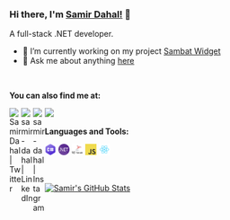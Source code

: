 ### Hi there, I'm [Samir Dahal!](https://samirdahal.info.np) 👋

A full-stack .NET developer.

- 🔭 I’m currently working on my project [Sambat Widget](https://github.com/samir-dahal/SambatWidget.Windows)
- 💬 Ask me about anything [here](https://github.com/samir-dahal/samir-dahal/issues)

<br/>

**You can also find me at:**

[![](https://vistr.dev/badge?repo=elfocrash.elfocrash&corners=round&color=fa8072&leftcolor=87CEEB)](https://github.com/Elfocrash/vistr.dev)
<a href="https://twitter.com/rimasdahal">
<img align="left" alt="Samir Dahal | Twitter" width="21px" src="https://abs.twimg.com/favicons/twitter.ico" />
</a>
<a href="https://www.linkedin.com/in/samir-dahal/">
<img align="left" alt="samir-dahal | LinkedIn" width="21px" src="https://static-exp1.licdn.com/sc/h/al2o9zrvru7aqj8e1x2rzsrca" />
</a>
<a href="https://instagram.com/_samirdahal">
<img align="left" alt="samir-dahal | Instagram" width="21px" src="https://www.instagram.com/static/images/ico/favicon-192.png/68d99ba29cc8.png" />
</a>
<br/>

**Languages and Tools:**

<code><img height="20" src="https://raw.githubusercontent.com/github/explore/80688e429a7d4ef2fca1e82350fe8e3517d3494d/topics/csharp/csharp.png"></code>
<code><img height="20" src="https://raw.githubusercontent.com/github/explore/93d8a67084f94b2a444e510199a6e7622e5b09a3/topics/dotnet/dotnet.png"></code>
<code><img height="20" src="https://raw.githubusercontent.com/github/explore/96943574ba0c0340ba6ea1e6f768e9abe43e34e1/topics/sql-server/sql-server.png"></code>
<code><img height="20" src="https://raw.githubusercontent.com/github/explore/80688e429a7d4ef2fca1e82350fe8e3517d3494d/topics/javascript/javascript.png"></code>
<code><img height="20" src="https://raw.githubusercontent.com/github/explore/80688e429a7d4ef2fca1e82350fe8e3517d3494d/topics/react/react.png"></code>

<!-- <code><img height="20" src="https://raw.githubusercontent.com/github/explore/80688e429a7d4ef2fca1e82350fe8e3517d3494d/topics/typescript/typescript.png"></code> -->

<!-- <code><img height="20" src="https://raw.githubusercontent.com/github/explore/5c058a388828bb5fde0bcafd4bc867b5bb3f26f3/topics/graphql/graphql.png"></code> -->

<br/>

<p >

<a href="https://github.com/samir-dahal">
  <img align="center" src="https://github-readme-stats.vercel.app/api?username=samir-dahal&show_icons=true&include_all_commits=true&hide=contribs&count_private=true&line_height=32" alt="Samir's GitHub Stats" />
</a>

</p>
